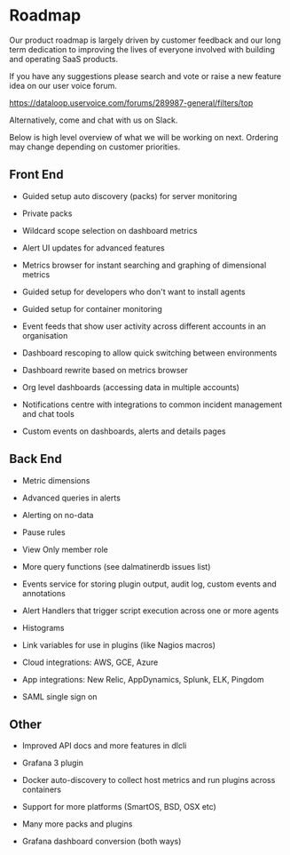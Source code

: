 # Roadmap

Our product roadmap is largely driven by customer feedback and our long term dedication to improving the lives of everyone involved with building and operating SaaS products.

If you have any suggestions please search and vote or raise a new feature idea on our user voice forum.

https://dataloop.uservoice.com/forums/289987-general/filters/top

Alternatively, come and chat with us on Slack.

Below is high level overview of what we will be working on next. Ordering may change depending on customer priorities.

 

## Front End

- Guided setup auto discovery (packs) for server monitoring

- Private packs

- Wildcard scope selection on dashboard metrics

- Alert UI updates for advanced features

- Metrics browser for instant searching and graphing of dimensional metrics

- Guided setup for developers who don't want to install agents

- Guided setup for container monitoring

- Event feeds that show user activity across different accounts in an organisation

- Dashboard rescoping to allow quick switching between environments

- Dashboard rewrite based on metrics browser

- Org level dashboards (accessing data in multiple accounts)

- Notifications centre with integrations to common incident management and chat tools

- Custom events on dashboards, alerts and details pages

 

## Back End

- Metric dimensions

- Advanced queries in alerts

- Alerting on no-data

- Pause rules

- View Only member role

- More query functions (see dalmatinerdb issues list)

- Events service for storing plugin output, audit log, custom events and annotations

- Alert Handlers that trigger script execution across one or more agents

- Histograms

- Link variables for use in plugins (like Nagios macros)

- Cloud integrations: AWS, GCE, Azure

- App integrations: New Relic, AppDynamics, Splunk, ELK, Pingdom

- SAML single sign on

 

## Other

- Improved API docs and more features in dlcli

- Grafana 3 plugin

- Docker auto-discovery to collect host metrics and run plugins across containers

- Support for more platforms (SmartOS, BSD, OSX etc)

- Many more packs and plugins

- Grafana dashboard conversion (both ways)
